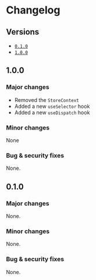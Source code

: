 # Changelog

## Versions

- [`0.1.0`](#010)
- [`1.0.0`](#100)

## 1.0.0

### Major changes

- Removed the `StoreContext`
- Added a new `useSelector` hook
- Added a new `useDispatch` hook

### Minor changes

None

### Bug & security fixes

None.

## 0.1.0

### Major changes

None.

### Minor changes

None.

### Bug & security fixes

None.